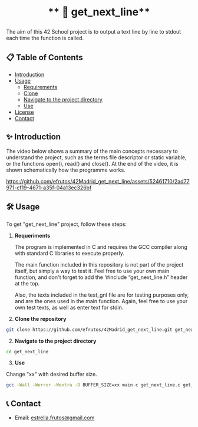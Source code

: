 #  <p align="center"> ** 📝 get_next_line** </p>                         

The aim of this 42 School project is to output a text line by line to stdout each time the function is called.

## 📋 Table of Contents

- [Introduction](#-introduction)
- [Usage](#️-usage)
  - [Requirements](#requirements)
  - [Clone](#clone)
  - [Navigate to the project directory](#navigate-to-the-project-directory)
  - [Use](#use)
- [License](#-license)
- [Contact](#-contact)

## ✨ Introduction
The video below shows a summary of the main concepts necessary to understand the project, such as the terms file descriptor or static variable, or the functions open(), read() and close(). At the end of the video, it is shown schematically how the programme works. 

https://github.com/efrutos/42Madrid_get_next_line/assets/52461710/2ad77971-cf19-4671-a35f-04a13ec326bf

## 🛠️ Usage
To get "get_next_line" project, follow these steps:

1. **Requeriments**

   The program is implemented in C and requires the GCC compiler along with standard C libraries to execute properly.

   The main function included in this repository is not part of the project itself, but simply a way to test it. Feel free to use your own main function, and don't forget to add the ‘#include “get_next_line.h” header at the top.

    Also, the texts included in the test_gnl file are for testing purposes only, and are the ones used in the main function. Again, feel free to use your own test texts, as well as enter text for stdin.
   
3. **Clone the repository**

  ```bash
  git clone https://github.com/efrutos/42Madrid_get_next_line.git get_next_line
  ```

2. **Navigate to the project directory**

  ```bash
  cd get_next_line
  ```

3. **Use**
 
 Change "xx" with desired buffer size.

  ```bash
  gcc -Wall -Werror -Wextra -D BUFFER_SIZE=xx main.c get_next_line.c get_next_line_utils.c && ./a.out
  ```

## 📞 Contact

- Email: [estrella.frutos@gmail.com](mailto:estrella.frutos@gmail.com)

